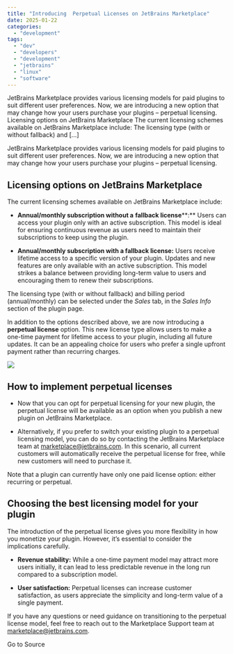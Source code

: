 ```yaml
---
title: "Introducing  Perpetual Licenses on JetBrains Marketplace"
date: 2025-01-22
categories: 
  - "development"
tags: 
  - "dev"
  - "developers"
  - "development"
  - "jetbrains"
  - "linux"
  - "software"
---
```


JetBrains Marketplace provides various licensing models for paid plugins to suit different user preferences. Now, we are introducing a new option that may change how your users purchase your plugins – perpetual licensing. Licensing options on JetBrains Marketplace The current licensing schemes available on JetBrains Marketplace include: The licensing type (with or without fallback) and \[…\]

JetBrains Marketplace provides various licensing models for paid plugins to suit different user preferences. Now, we are introducing a new option that may change how your users purchase your plugins – perpetual licensing.

## **Licensing options on JetBrains Marketplace**

The current licensing schemes available on JetBrains Marketplace include:

- **Annual/monthly subscription without a** **fallback license****:** Users can access your plugin only with an active subscription. This model is ideal for ensuring continuous revenue as users need to maintain their subscriptions to keep using the plugin.

- **Annual/monthly subscription with a fallback license:** Users receive lifetime access to a specific version of your plugin. Updates and new features are only available with an active subscription. This model strikes a balance between providing long-term value to users and encouraging them to renew their subscriptions.

The licensing type (with or without fallback) and billing period (annual/monthly) can be selected under the _Sales_ tab, in the _Sales Info_ section of the plugin page.

In addition to the options described above, we are now introducing a **perpetual license** option. This new license type allows users to make a one-time payment for lifetime access to your plugin, including all future updates. It can be an appealing choice for users who prefer a single upfront payment rather than recurring charges.

![](https://blog.jetbrains.com/wp-content/uploads/2025/01/Perpetual-License-1.png)

## **How to implement perpetual licenses**

- Now that you can opt for perpetual licensing for your new plugin, the perpetual license will be available as an option when you publish a new plugin on JetBrains Marketplace.

- Alternatively, if you prefer to switch your existing plugin to a perpetual licensing model, you can do so by contacting the JetBrains Marketplace team at marketplace@jetbrains.com. In this scenario, all current customers will automatically receive the perpetual license for free, while new customers will need to purchase it.

Note that a plugin can currently have only one paid license option: either recurring or perpetual.

## **Choosing the best licensing model for your plugin**

The introduction of the perpetual license gives you more flexibility in how you monetize your plugin. However, it’s essential to consider the implications carefully.

- **Revenue stability:** While a one-time payment model may attract more users initially, it can lead to less predictable revenue in the long run compared to a subscription model.

- **User satisfaction:** Perpetual licenses can increase customer satisfaction, as users appreciate the simplicity and long-term value of a single payment.

If you have any questions or need guidance on transitioning to the perpetual license model, feel free to reach out to the Marketplace Support team at marketplace@jetbrains.com.

Go to Source
